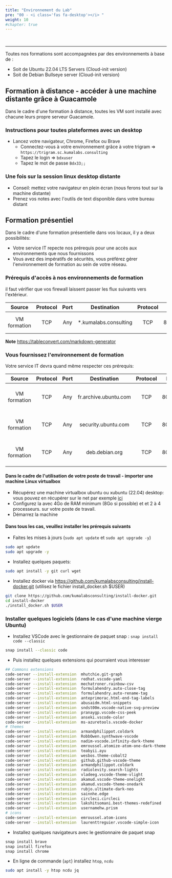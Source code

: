 ```yaml
---
title: "Environnement du Lab"
pre: "00 - <i class='fas fa-desktop'></i> "
weight: 10
#chapter: true
---
```


<td>&nbsp;</td>


----------



Toutes nos formations sont accompagnées par des environnements à base de :
  * Soit de Ubuntu 22.04 LTS Servers (Cloud-init version)
  * Soit de Debian Bullseye server (Cloud-init version)

## Formation à distance - accéder à une machine distante grâce à Guacamole

Dans le cadre d'une formation à distance, toutes les VM sont installé avec chacune leurs propre serveur Guacamole.


### Instructions pour toutes plateformes avec un desktop

- Lancez votre navigateur, Chrome, Firefox ou Brave
    - Connectez-vous à votre environnement grâce à votre trigram =>  `https://trigram.sc.kumalabs.consulting`
    - Tapez le login => `bdxuser`
    - Tapez le mot de passe `Bdx33;;`


### Une fois sur la session linux desktop distante

 - Conseil: mettez votre navigateur en plein écran (nous ferons tout sur la machine distante)
 - Prenez vos notes avec l'outils de text disponible dans votre bureau distant


## Formation présentiel
Dans le cadre d'une formation présentielle dans vos locaux, il y a deux possibilités:
  * Votre service IT repecte nos prérequis pour une accès aux environnements que nous fournissons
  * Vous avez des impératifs de sécurités, vous préférez gérer l'environnement de formation au sein de votre réseau.

### Prérequis d'accès à nos environnements de formation
 il faut vérifier que vos firewall laissent passer les flux suivants vers l'extérieur.

| **Source**   | **Protocol** | **Port** | **Destination**       | **Protocol** | **Port** | **Comments**                            |
|:------------:|:------------:|:--------:|:---------------------:|:------------:|:--------:|:---------------------------------------|
| VM formation | TCP          | Any      | *.kumalabs.consulting | TCP          | 80/443   | HTTP/HTTPS to our domain                |

**Note**
https://tableconvert.com/markdown-generator


### Vous fournissez l'environnement de formation
Votre service IT devra quand même respecter ces prérequis:


| **Source**   | **Protocol** | **Port** | **Destination**       | **Protocol** | **Port** | **Comments**                                 |
|:------------:|:------------:|:--------:|:---------------------:|:------------:|:--------:|:--------------------------------------------|
| VM formation | TCP          | Any      | fr.archive.ubuntu.com | TCP          | 80/443   | HTTP/HTTPS Acces to Ubuntu repositories      |
| VM formation | TCP          | Any      | security.ubuntu.com   | TCP          | 80/443   | HTTP/HTTPS Acces to Ubuntu repositories      |
| VM formation | TCP          | Any      | deb.debian.org        | TCP          | 80/443   | HTTP/HTTPS Acces to Ubuntu repositories      |



#### Dans le cadre de l'utilisation de votre poste de travail - importer une machine Linux virtualbox

- Récupérez une machine virtualbox ubuntu ou xubuntu (22.04) desktop: vous pouvez en récupérer sur le net par exemple [ici](https://www.osboxes.org/ubuntu/)
- Configurez la avec 4Go de RAM minimum (8Go si possible) et et 2 à 4 processeurs. sur votre poste de travail. 
- Démarrez la machine

#### Dans tous les cas, veuillez installer les prérequis suivants

- Faites les mises à jours (`sudo apt update` et `sudo apt upgrade -y`)
```bash
sudo apt update
sudo apt upgrade -y
```
- Installez quelques paquets:
```bash
sudo apt install -y git curl wget
```
- Installez docker via https://github.com/kumalabsconsulting/install-docker.git (utilisez le fichier install_docker.sh $USER)
```bash
git clone https://github.com/kumalabsconsulting/install-docker.git
cd install-docker
./install_docker.sh $USER
```


### Installer quelques logiciels (dans le cas d'une machine vierge Ubuntu)

- Installez VSCode avec le gestionnaire de paquet snap : `snap install code --classic`
```bash
snap install --classic code
```
- Puis installez quelques extensions qui pourraient vous interesser
```bash
## Commons extensions
code-server --install-extension  mhutchie.git-graph
code-server --install-extension  redhat.vscode-yaml
code-server --install-extension  mechatroner.rainbow-csv
code-server --install-extension  formulahendry.auto-close-tag
code-server --install-extension  formulahendry.auto-rename-tag
code-server --install-extension  anteprimorac.html-end-tag-labels
code-server --install-extension  abusaidm.html-snippets
code-server --install-extension  sndst00m.vscode-native-svg-preview
code-server --install-extension  pranaygp.vscode-css-peek
code-server --install-extension  anseki.vscode-color
code-server --install-extension  ms-azuretools.vscode-docker
# themes
code-server --install-extension  armandphilippot.coldark
code-server --install-extension  RobbOwen.synthwave-vscode
code-server --install-extension  nadim-vscode.infinity-dark-theme
code-server --install-extension  emroussel.atomize-atom-one-dark-theme
code-server --install-extension  teabyii.ayu
code-server --install-extension  wesbos.theme-cobalt2
code-server --install-extension  github.github-vscode-theme
code-server --install-extension  armandphilippot.coldark
code-server --install-extension  radiolevity.search-lights
code-server --install-extension  vladeeg.vscode-theme-vlight
code-server --install-extension  akamud.vscode-theme-onelight
code-server --install-extension  akamud.vscode-theme-onedark
code-server --install-extension  rubjo.ultimate-dark-neo
code-server --install-extension  sainnhe.edge
code-server --install-extension  circleci.circleci
code-server --install-extension  lakshitsomani.best-themes-redefined
code-server --install-extension  usernamehw.prism
# icons
code-server --install-extension  emroussel.atom-icons
code-server --install-extension  laurenttreguier.vscode-simple-icon
```
- Installez quelques navigateurs avec le gestionnaire de paquet snap
```bash
snap install brave
snap install firefox
snap install chrome
```
- En ligne de commande (`apt`) installez `htop`, `ncdu`
```bash
sudo apt install -y htop ncdu jq
```



